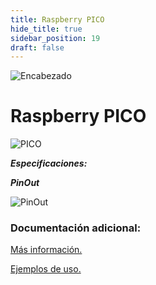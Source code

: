 ```yaml
---
title: Raspberry PICO
hide_title: true
sidebar_position: 19
draft: false
---
```

![Encabezado](https://firebasestorage.googleapis.com/v0/b/modulo-b3e1a.appspot.com/o/General%2Fimagenes%2Flogo%20sena%202.png?alt=media&token=f8400ade-f50e-4175-8ff1-d69a8bc9a180&_gl=1*1b8f15f*_ga*MTE3MTQwMjUxOS4xNjk2MjYzMDI3*_ga_CW55HF8NVT*MTY5NjI3NDM1NS4yLjEuMTY5NjI3NTE4My4zMS4wLjA.)

# **Raspberry PICO**

![PICO]()

***Especificaciones:***

***PinOut***

![PinOut](https://firebasestorage.googleapis.com/v0/b/modulo-b3e1a.appspot.com/o/General%2Fimagenes%2FRepositorio%2FANALIZADOR-24M-8CH-1.jpg?alt=media&token=16f320b7-775a-4bc7-9895-a5049ee624b3)

### Documentación adicional:

[Más información.](https://lygte-info.dk/review/Equipment%20Logic%20Analyzer%208%20channels%2024MHz%20UK.html)

[Ejemplos de uso.](https://wiki.dfrobot.com/Logic_Analyzer__SKU_DFR0178_)